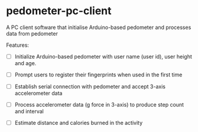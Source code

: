 pedometer-pc-client
===================

A PC client software that initialise Arduino-based pedometer and processes data from pedometer

Features:

- [ ] Initialize Arduino-based pedometer with user name (user id), user height and age.
- [ ] Prompt users to register their fingerprints when used in the first time
- [ ] Establish serial connection with pedometer and accept 3-axis accelerometer data
- [ ] Process accelerometer data (g force in 3-axis) to produce step count and interval
- [ ] Estimate distance and calories burned in the activity


